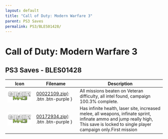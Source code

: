 ```yaml
---
layout: default
title: "Call of Duty: Modern Warfare 3"
parent: PS3 Saves
permalink: PS3/BLES01428/
---
```

# Call of Duty: Modern Warfare 3

## PS3 Saves - BLES01428

| Icon | Filename | Description |
|------|----------|-------------|
| ![Call of Duty: Modern Warfare 3](ICON0.PNG) | [00022109.zip](00022109.zip){: .btn .btn-purple } | All missions beaten on Veteran difficulty, all intel found, campaign 100.3% complete. |
| ![Call of Duty: Modern Warfare 3](ICON0.PNG) | [00172934.zip](00172934.zip){: .btn .btn-purple } | Has infinite health, laser site, increased melee, all weapons, infinate sprint, infinate ammo and jump really high, This save is locked to single player campaign only.First mission |
